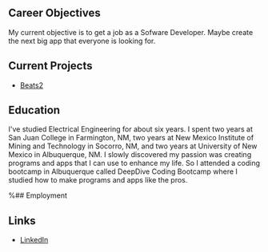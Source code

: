 ## Career Objectives
My current objective is to get a job as a Sofware Developer. Maybe create the next big app that
everyone is looking for. 

## Current Projects

* [Beats2](beats2/)

## Education
I've studied Electrical Engineering for about six years. I spent two years at San Juan College in 
Farmington, NM, two years at New Mexico Institute of Mining and Technology in Socorro, NM, and two years
at University of New Mexico in Albuquerque, NM. I slowly discovered my passion was creating programs and
apps that I can use to enhance my life. So I attended a coding bootcamp in Albuquerque called DeepDive 
Coding Bootcamp where I studied how to make programs and apps like the pros. 

%## Employment

## Links

* [LinkedIn](https://www.linkedin.com/in/james-larivee/)

